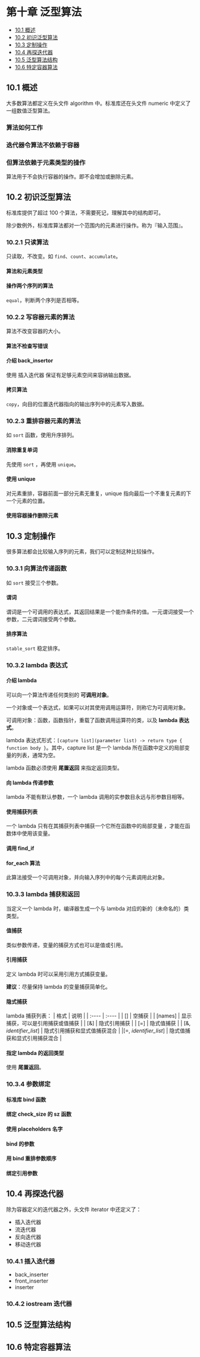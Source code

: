 # 第十章 泛型算法

+ [10.1 概述](#10.1-概述)
+ [10.2 初识泛型算法](#10.2-初识泛型算法)
+ [10.3 定制操作](#10.3-定制操作)
+ [10.4 再探迭代器](#10.4-再探迭代器)
+ [10.5 泛型算法结构](#10.5-泛型算法结构)
+ [10.6 特定容器算法](#10.6-特定容器算法)

## 10.1 概述

大多数算法都定义在头文件 algorithm 中。标准库还在头文件 numeric 中定义了一组数值泛型算法。

### 算法如何工作

### 迭代器令算法不依赖于容器

### 但算法依赖于元素类型的操作

算法用于不会执行容器的操作。即不会增加或删除元素。

## 10.2 初识泛型算法

标准库提供了超过 100 个算法，不需要死记，理解其中的结构即可。

除少数例外，标准库算法都对一个范围内的元素进行操作。称为『输入范围』。

### 10.2.1 只读算法

只读取，不改变。如 `find`、`count`、`accumulate`。

#### 算法和元素类型

#### 操作两个序列的算法

`equal`，判断两个序列是否相等。

### 10.2.2 写容器元素的算法

算法不改变容器的大小。

#### 算法不检查写错误

#### 介绍 back_insertor

使用 插入迭代器 保证有足够元素空间来容纳输出数据。

#### 拷贝算法

`copy`，向目的位置迭代器指向的输出序列中的元素写入数据。

### 10.2.3 重排容器元素的算法

如 `sort` 函数，使用升序排列。

#### 消除重复单词

先使用 `sort` ，再使用 `unique`。

#### 使用 unique

对元素重排，容器前面一部分元素无重复，unique 指向最后一个不重复元素的下一个元素的位置。

#### 使用容器操作删除元素

## 10.3 定制操作

很多算法都会比较输入序列的元素，我们可以定制这种比较操作。

### 10.3.1 向算法传递函数

如 `sort` 接受三个参数。

#### 谓词

谓词是一个可调用的表达式，其返回结果是一个能作条件的值。一元谓词接受一个参数，二元谓词接受两个参数。

#### 排序算法

`stable_sort` 稳定排序。

### 10.3.2 lambda 表达式

#### 介绍 lambda

可以向一个算法传递任何类别的 **可调用对象**。

一个对象或一个表达式，如果可以对其使用调用运算符，则称它为可调用对象。

可调用对象：函数，函数指针，重载了函数调用运算符的类，以及 **lambda 表达式**。

lambda 表达式形式：`[capture list](parameter list) -> return type { function body }`。其中，capture list 是一个 lambda 所在函数中定义的局部变量的列表，通常为空。

lambda 函数必须使用 **尾置返回** 来指定返回类型。

#### 向 lambda 传递参数

lambda 不能有默认参数，一个 lambda 调用的实参数目永远与形参数目相等。

#### 使用捕获列表

一个 lambda 只有在其捕获列表中捕获一个它所在函数中的局部变量 ，才能在函数体中使用该变量。

#### 调用 find_if

#### for_each 算法

此算法接受一个可调用对象，并向输入序列中的每个元素调用此对象。

### 10.3.3 lambda 捕获和返回

当定义一个 lambda 时，编译器生成一个与 lambda 对应的新的（未命名的）类类型。

#### 值捕获

类似参数传递，变量的捕获方式也可以是值或引用。

#### 引用捕获

定义 lambda 时可以采用引用方式捕获变量。

**建议**：尽量保持 lambda 的变量捕获简单化。

#### 隐式捕获

lambda 捕获列表：
| 格式 | 说明 |
| :---- | :---- |
| [] | 空捕获 |
| [names] | 显示捕获，可以是引用捕获或值捕获 |
| [&] | 隐式引用捕获 |
| [=] | 隐式值捕获 |
| [&, *identifier_list*] | 隐式引用捕获和显式值捕获混合 |
|[=, *identifier_list*] | 隐式值捕获和显式引用捕获混合 |

#### 指定 lambda 的返回类型

使用 **尾置返回**。

### 10.3.4 参数绑定

#### 标准库 bind 函数

#### 绑定 check_size 的 sz 函数

#### 使用 placeholders 名字

#### bind 的参数

#### 用 bind 重排参数顺序

#### 绑定引用参数

## 10.4 再探迭代器

除为容器定义的迭代器之外，头文件 iterator 中还定义了：

+ 插入迭代器
+ 流迭代器
+ 反向迭代器
+ 移动迭代器

### 10.4.1 插入迭代器

+ back_inserter
+ front_inserter
+ inserter

### 10.4.2 iostream 迭代器

## 10.5 泛型算法结构

## 10.6 特定容器算法
